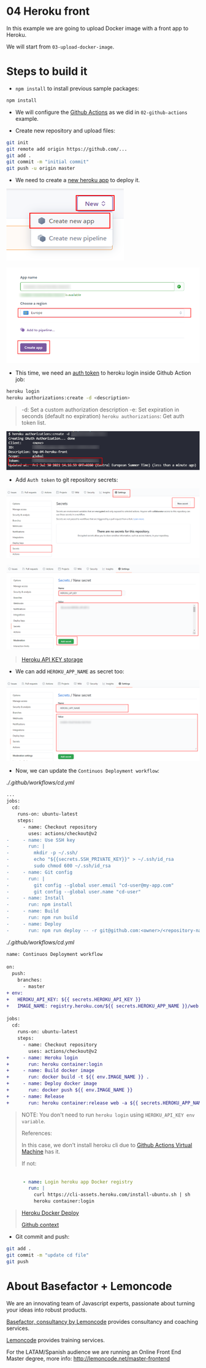 # 04 Heroku front

In this example we are going to upload Docker image with a front app to Heroku.

We will start from `03-upload-docker-image`.

# Steps to build it

- `npm install` to install previous sample packages:

```bash
npm install
```

- We will configure the [Github Actions](https://docs.github.com/en/free-pro-team@latest/actions) as we did in `02-github-actions` example.

- Create new repository and upload files:

```bash
git init
git remote add origin https://github.com/...
git add .
git commit -m "initial commit"
git push -u origin master
```

- We need to create a [new heroku app](https://dashboard.heroku.com/) to deploy it.


![01-create-heroku-app](./readme-resources/01-create-heroku-app.png)

![02-create-heroku-app](./readme-resources/02-create-heroku-app.png)

- This time, we need an [auth token](https://devcenter.heroku.com/articles/heroku-cli-commands#heroku-authorizations-create) to heroku login inside Github Action job:

```bash
heroku login
heroku authorizations:create -d <description>
```

> -d: Set a custom authorization description
> -e: Set expiration in seconds (default no expiration)
> `heroku authorizations`: Get auth token list.

![03-generate-token](./readme-resources/03-generate-token.png)

- Add `Auth token` to git repository secrets:

![04-github-secret](./readme-resources/04-github-secret.png)

![05-token-as-secret](./readme-resources/05-token-as-secret.png)

> [Heroku API KEY storage](https://devcenter.heroku.com/articles/heroku-cli-commands#heroku-authorizations-create)

- We can add `HEROKU_APP_NAME` as secret too:

![06-heroku-app-name](./readme-resources/06-heroku-app-name.png)

- Now, we can update the `Continuos Deployment workflow`:

_./.github/workflows/cd.yml_

```diff
...
jobs:
  cd:
    runs-on: ubuntu-latest
    steps:
      - name: Checkout repository
        uses: actions/checkout@v2
-     - name: Use SSH key
-       run: |
-         mkdir -p ~/.ssh/
-         echo "${{secrets.SSH_PRIVATE_KEY}}" > ~/.ssh/id_rsa
-         sudo chmod 600 ~/.ssh/id_rsa
-     - name: Git config
-       run: |
-         git config --global user.email "cd-user@my-app.com"
-         git config --global user.name "cd-user"
-     - name: Install
-       run: npm install
-     - name: Build
-       run: npm run build
-     - name: Deploy
-       run: npm run deploy -- -r git@github.com:<owner>/<repository-name>.git

```

_./.github/workflows/cd.yml_

```diff
name: Continuos Deployment workflow

on:
  push:
    branches:
      - master
+ env:
+   HEROKU_API_KEY: ${{ secrets.HEROKU_API_KEY }}
+   IMAGE_NAME: registry.heroku.com/${{ secrets.HEROKU_APP_NAME }}/web

jobs:
  cd:
    runs-on: ubuntu-latest
    steps:
      - name: Checkout repository
        uses: actions/checkout@v2
+     - name: Heroku login
+       run: heroku container:login
+     - name: Build docker image
+       run: docker build -t ${{ env.IMAGE_NAME }} .
+     - name: Deploy docker image
+       run: docker push ${{ env.IMAGE_NAME }}
+     - name: Release
+       run: heroku container:release web -a ${{ secrets.HEROKU_APP_NAME }}

```

> NOTE: You don't need to run `heroku login` using `HEROKU_API_KEY env variable`.
>
> References:
>
> In this case, we don't install heroku cli due to [Github Actions Virtual Machine](https://github.com/actions/virtual-environments/blob/ubuntu20/20210216.1/images/linux/Ubuntu2004-README.md) has it.
>
> If not:

```yml

      - name: Login heroku app Docker registry
        run: |
          curl https://cli-assets.heroku.com/install-ubuntu.sh | sh
          heroku container:login
```
>
> [Heroku Docker Deploy](https://devcenter.heroku.com/articles/container-registry-and-runtime)
>
> [Github context](https://docs.github.com/en/free-pro-team@latest/actions/reference/context-and-expression-syntax-for-github-actions#github-context)

- Git commit and push:

```bash
git add .
git commit -m "update cd file"
git push
```

# About Basefactor + Lemoncode

We are an innovating team of Javascript experts, passionate about turning your ideas into robust products.

[Basefactor, consultancy by Lemoncode](http://www.basefactor.com) provides consultancy and coaching services.

[Lemoncode](http://lemoncode.net/services/en/#en-home) provides training services.

For the LATAM/Spanish audience we are running an Online Front End Master degree, more info: http://lemoncode.net/master-frontend
